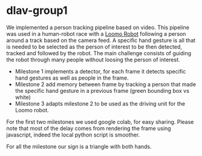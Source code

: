 # dlav-group1

We implemented a person tracking pipeline based on video. This pipeline was used in a human-robot race with a [Loomo Robot](https://store.segway.com/segway-loomo-mini-transporter-robot-sidekick) following a person around a track based on the camera feed. A specific hand gesture is all that is needed to be selected as the person of interest to be then detected, tracked and followed by the robot. The main challenge consists of guiding the robot through many people without loosing the person of interest.

* Milestone 1 implements a detector, for each frame it detects specific hand gestures as well as people in the frame.
* Milestone 2 add memory between frame by tracking a person that made the specific hand gesture in a previous frame (green bounding box vs white)
* Milestone 3 adapts milestone 2 to be used as the driving unit for the Loomo robot.

For the first two milestones we used google colab, for easy sharing. Please note that most of the delay comes from rendering the frame using javascript, indeed the local python script is smoother.

For all the milestone our sign is a triangle with both hands.
